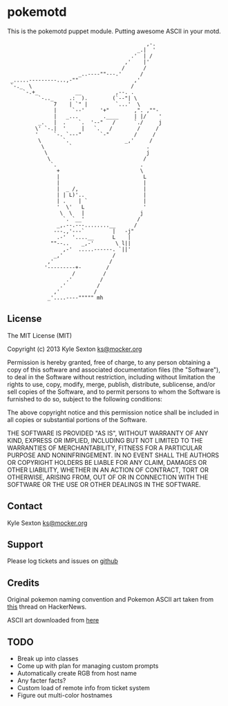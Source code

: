 pokemotd
========

This is the pokemotd puppet module.  Putting awesome ASCII in your motd.

                                                 ,-.
                                              _.|  '
                                            .'  | /
                                          ,'    |'
                                         /      /
                           _..----""---.'      /
     _.....---------...,-""                  ,'
     `-._  \                                /
         `-.+_            __           ,--. .
              `-.._     .:  ).        (`--"| \
                   7    | `" |         `...'  \
                   |     `--'     '+"        ,". ,""-
                   |   _...        .____     | |/    '
              _.   |  .    `.  '--"   /      `./     j
             \' `-.|  '     |   `.   /        /     /
             '     `-. `---"      `-"        /     /
              \       `.                  _,'     /
               \        `                        .
                \                                j
                 \                              /
                  `.                           .
                    +                          \
                    |                           L
                    |                           |
                    |  _ /,                     |
                    | | L)'..                   |
                    | .    | `                  |
                    '  \'   L                   '
                     \  \   |                  j
                      `. `__'                 /
                    _,.--.---........__      /
                   ---.,'---`         |   -j"
                    .-'  '....__      L    |
                  ""--..    _,-'       \ l||
                      ,-'  .....------. `||'
                   _,'                /
                 ,'                  /
                '---------+-        /
                         /         /
                       .'         /
                     .'          /
                   ,'           /
                 _'....----""""" mh

License
-------

The MIT License (MIT)

Copyright (c) 2013 Kyle Sexton <ks@mocker.org>

Permission is hereby granted, free of charge, to any person obtaining a copy of
this software and associated documentation files (the "Software"), to deal in
the Software without restriction, including without limitation the rights to
use, copy, modify, merge, publish, distribute, sublicense, and/or sell copies of
the Software, and to permit persons to whom the Software is furnished to do so,
subject to the following conditions:

The above copyright notice and this permission notice shall be included in all
copies or substantial portions of the Software.

THE SOFTWARE IS PROVIDED "AS IS", WITHOUT WARRANTY OF ANY KIND, EXPRESS OR
IMPLIED, INCLUDING BUT NOT LIMITED TO THE WARRANTIES OF MERCHANTABILITY, FITNESS
FOR A PARTICULAR PURPOSE AND NONINFRINGEMENT. IN NO EVENT SHALL THE AUTHORS OR
COPYRIGHT HOLDERS BE LIABLE FOR ANY CLAIM, DAMAGES OR OTHER LIABILITY, WHETHER
IN AN ACTION OF CONTRACT, TORT OR OTHERWISE, ARISING FROM, OUT OF OR IN
CONNECTION WITH THE SOFTWARE OR THE USE OR OTHER DEALINGS IN THE SOFTWARE.


Contact
-------

Kyle Sexton <ks@mocker.org>


Support
-------

Please log tickets and issues on [github](http://github.com/puppet-pokemotd)


Credits
-------

Original pokemon naming convention and Pokemon ASCII art taken from
[this](https://news.ycombinator.com/item?id=6540044) thread on HackerNews.

ASCII art downloaded from [here](http://www.angelfire.com/mn/Maija/pokemon/pokepack.zip)


TODO
----

* Break up into classes
* Come up with plan for managing custom prompts
* Automatically create RGB from host name
* Any facter facts?
* Custom load of remote info from ticket system
* Figure out multi-color hostnames
